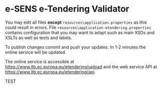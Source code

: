 # e-SENS e-Tendering Validator

You may edit all files **except** `resources\application.properties` as this could result in errors. File `resources\application-etendering.properties` contains configuration that you may want to adapt such as main XSDs and XSLTs as well as texts and labels.

To publish changes commit and push your updates. In 1-2 minutes the online service will be updated.

The online service is accessible at https://www.itb.ec.europa.eu/etendering/upload and the web service API at https://www.itb.ec.europa.eu/etendering/api.

TEST
